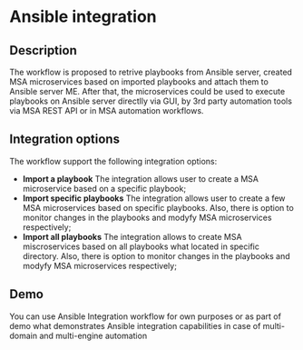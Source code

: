 # Ansible integration
## Description
The workflow is proposed to retrive playbooks from Ansible server, created MSA microservices based on imported playbooks and attach them to Ansible server ME. After that, the microservices could be used to execute playbooks on Ansible server directlly via GUI, by 3rd party automation tools via MSA REST API or in MSA automation workflows.
## Integration options
The workflow support the following integration options:
 - **Import a playbook**          The integration allows user to create a MSA microservice based on a specific playbook;
 - **Import specific playbooks**  The integration allows user to create a few MSA microservices based on specific playbooks. Also, there is option to monitor changes in the playbooks and modyfy MSA microservices respectively; 
 - **Import all playbooks**      The integration allows to create MSA miscroservices based on all playbooks what located in specific directory. Also, there is option to monitor changes in the playbooks and modyfy MSA microservices respectively;
## Demo
You can use Ansible Integration workflow for own purposes or as part of demo what demonstrates Ansible integration capabilities in case of multi-domain and multi-engine automation
